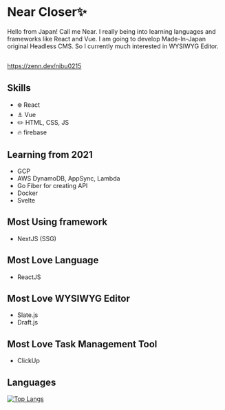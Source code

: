
# Near Closer✨
Hello from Japan! Call me Near.  I really being into learning languages and frameworks like React and Vue. 
I am going to develop Made-In-Japan original Headless CMS. So I currently much interested in WYSIWYG Editor.

## 
 https://zenn.dev/nibu0215
 
## Skills
* :snowflake: React
* :anchor: Vue
* :pencil2: HTML, CSS, JS
* 🔥 firebase 

## Learning  from 2021
* GCP  
* AWS  DynamoDB, AppSync, Lambda
* Go   Fiber for creating API
* Docker 
* Svelte 

## Most Using framework
* NextJS (SSG)

## Most Love Language
* ReactJS 

## Most Love WYSIWYG Editor
- Slate.js
- Draft.js

## Most Love Task Management Tool
- ClickUp
 
## Languages
[![Top Langs](https://github-readme-stats.vercel.app/api/top-langs/?username=nearCloser&hide=typescript&layout=compact&theme=algolia)](https://github.com/anuraghazra/github-readme-stats)

<!--
**NearString/nearString** is a ✨ _special_ ✨ repository because its `README.md` (this file) appears on your GitHub profile.

Here are some ideas to get you started:

- 🔭 I’m currently working on ...
- 🌱 I’m currently learning ...
- 👯 I’m looking to collaborate on ...
- 🤔 I’m looking for help with ...
- 💬 Ask me about ...
- 📫 How to reach me: ...
- 😄 Pronouns: ...
- ⚡ Fun fact: ...
-->

